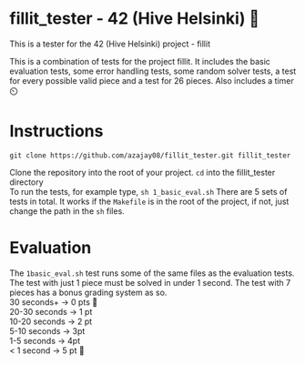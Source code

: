 # fillit_tester - 42 (Hive Helsinki) 🧩
This is a tester for the 42 (Hive Helsinki) project - fillit

This is a combination of tests for the project fillit. It includes 
the basic evaluation tests, some error handling tests, some random
solver tests, a test for every possible valid piece and a test for
26 pieces. Also includes a timer ⏲️

# Instructions
```
git clone https://github.com/azajay08/fillit_tester.git fillit_tester
```  
Clone the repository into the root of your project. `cd` into the fillit_tester directory  
To run the tests, for example type, `sh 1_basic_eval.sh`
There are 5 sets of tests in total. It works if the `Makefile` is in the root of the project, if not, just change the path in the `sh` files.

# Evaluation
The `1basic_eval.sh` test runs some of the same files as the evaluation tests.  
The test with just 1 piece must be solved in under 1 second. The test with 7 pieces has a bonus grading system as so.  
30 seconds+ -> 0 pts 🐢  
20-30 seconds -> 1 pt  
10-20 seconds -> 2 pt  
5-10 seconds -> 3pt  
1-5 seconds -> 4pt  
< 1 second -> 5 pt 🚀
